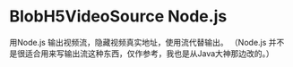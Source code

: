 # BlobH5VideoSource Node.js
用Node.js 输出视频流，隐藏视频真实地址，使用流代替输出。
（Node.js 并不是很适合用来写输出流这种东西，仅作参考，我也是从Java大神那边改的。）
